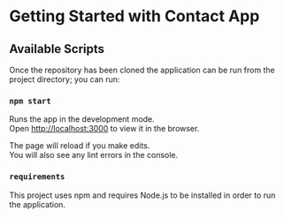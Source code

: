 # Getting Started with Contact App

## Available Scripts

Once the repository has been cloned the application can be run from the project directory; you can run:

### `npm start`

Runs the app in the development mode.\
Open [http://localhost:3000](http://localhost:3000) to view it in the browser.

The page will reload if you make edits.\
You will also see any lint errors in the console.

### `requirements`

This project uses npm and requires Node.js to be installed in order to run the application.

